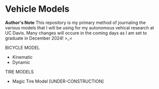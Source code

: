 # Vehicle Models 

**Author's Note** This repository is my primary method of journaling the various models that I will be using for my autonomous vehical research at UC Davis. Many changes will occure in the coming days as I am set to graduate in December 2024! >_<

BICYCLE MODEL
* Kinematic
* Dynamic

TIRE MODELS
* Magic Tire Model [UNDER-CONSTRUCTION]
